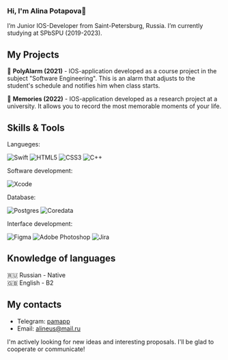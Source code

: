 ### Hi, I'm Alina Potapova👋

I’m Junior IOS-Developer from Saint-Petersburg, Russia. I’m currently studying at SPbSPU (2019-2023).

<h2>My Projects</h2>

🔹 **PolyAlarm (2021)** - IOS-application developed as a course project in the subject "Software Engineering". This is an alarm that adjusts to the student's schedule and notifies him when class starts.

🔹 **Memories (2022)** - IOS-application developed as a research project at a university. It allows you to record the most memorable moments of your life.

<h2>Skills & Tools</h2>

<!-- [![Top Langs](https://github-readme-stats.vercel.app/api/top-langs/?username=pamapp&layout=compact&theme=github_dark&langs_count=3&custom_title=Languages&hide=C)](https://github.com/anuraghazra/github-readme-stats)
 -->
Langueges:

![Swift](https://img.shields.io/badge/swift-F54A2A?style=for-the-badge&logo=swift&logoColor=white)
![HTML5](https://img.shields.io/badge/html5-%23E34F26.svg?style=for-the-badge&logo=html5&logoColor=white)
![CSS3](https://img.shields.io/badge/css3-%231572B6.svg?style=for-the-badge&logo=css3&logoColor=white)
![C++](https://img.shields.io/badge/c++-%2300599C.svg?style=for-the-badge&logo=c%2B%2B&logoColor=white)

Software development:

![Xcode](https://img.shields.io/badge/Xcode-007ACC?style=for-the-badge&logo=Xcode&logoColor=white)

Database:

![Postgres](https://img.shields.io/badge/postgres-%23316192.svg?style=for-the-badge&logo=postgresql&logoColor=white)
![Coredata](https://img.shields.io/badge/postgres-%23316192.svg?style=for-the-badge&logo=postgresql&logoColor=white)

Interface development:

![Figma](https://img.shields.io/badge/figma-%23F24E1E.svg?style=for-the-badge&logo=figma&logoColor=white)
![Adobe Photoshop](https://img.shields.io/badge/adobe%20photoshop-%2331A8FF.svg?style=for-the-badge&logo=adobe%20photoshop&logoColor=white)
![Jira](https://img.shields.io/badge/jira-%230A0FFF.svg?style=for-the-badge&logo=jira&logoColor=white)

<h2>Knowledge of languages</h2>

🇷🇺 Russian - Native 
<br>
🇬🇧 English - B2

<h2>My contacts</h2>

* Telegram: <a href="https://t.me/pamapp">pamapp</a><br>
* Email: <a href="mailto:alineus@mail.ru">alineus@mail.ru</a>

I'm actively looking for new ideas and interesting proposals. I'll be glad to cooperate or communicate!
